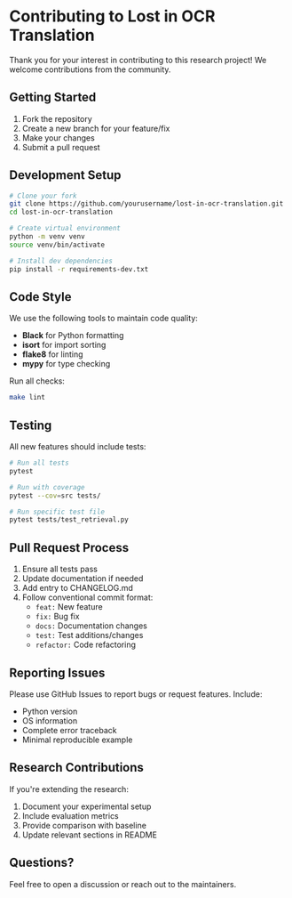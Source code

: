 # Contributing to Lost in OCR Translation

Thank you for your interest in contributing to this research project! We welcome contributions from the community.

## Getting Started

1. Fork the repository
2. Create a new branch for your feature/fix
3. Make your changes
4. Submit a pull request

## Development Setup

```bash
# Clone your fork
git clone https://github.com/yourusername/lost-in-ocr-translation.git
cd lost-in-ocr-translation

# Create virtual environment
python -m venv venv
source venv/bin/activate

# Install dev dependencies
pip install -r requirements-dev.txt
```

## Code Style

We use the following tools to maintain code quality:

- **Black** for Python formatting
- **isort** for import sorting
- **flake8** for linting
- **mypy** for type checking

Run all checks:
```bash
make lint
```

## Testing

All new features should include tests:

```bash
# Run all tests
pytest

# Run with coverage
pytest --cov=src tests/

# Run specific test file
pytest tests/test_retrieval.py
```

## Pull Request Process

1. Ensure all tests pass
2. Update documentation if needed
3. Add entry to CHANGELOG.md
4. Follow conventional commit format:
   - `feat:` New feature
   - `fix:` Bug fix
   - `docs:` Documentation changes
   - `test:` Test additions/changes
   - `refactor:` Code refactoring

## Reporting Issues

Please use GitHub Issues to report bugs or request features. Include:

- Python version
- OS information
- Complete error traceback
- Minimal reproducible example

## Research Contributions

If you're extending the research:

1. Document your experimental setup
2. Include evaluation metrics
3. Provide comparison with baseline
4. Update relevant sections in README

## Questions?

Feel free to open a discussion or reach out to the maintainers.